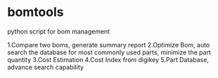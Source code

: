 # bomtools
python script for bom management

1.Compare two boms, generate summary report 
2.Optimize Bom, auto search the database for most commonly used parts, minimize the part quantity
3.Cost Estimation
4.Cost Index from digikey
5.Part Database, advance search capability
